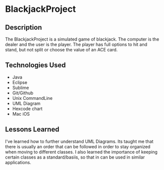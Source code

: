 # BlackjackProject

## Description
The BlackjackProject is a simulated game of blackjack. The computer is the dealer and the user is the player. The player has full options to hit and stand, but not split or choose the value of an ACE card.

## Technologies Used
 - Java
 - Eclipse
 - Sublime
 - Git/Github
 - Unix CommandLine
 - UML Diagram
 - Hexcode chart
 - Mac iOS

## Lessons Learned
I've learned how to further understand UML Diagrams. Its taught me that there is usually an order that can be followed in order to stay organized when moving to different classes. I also learned the importance of keeping certain classes as a standard/basiis, so that in can be used in similar applications.